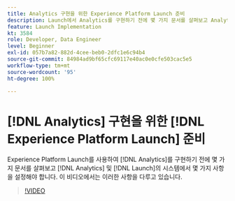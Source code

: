 ```yaml
---
title: Analytics 구현을 위한 Experience Platform Launch 준비
description: Launch에서 Analytics를 구현하기 전에 몇 가지 문서를 살펴보고 Analytics 및 Launch의 시스템에서 몇 가지 사항을 설정해야 합니다. 이 비디오에서는 이러한 사항을 다루고 있습니다.
feature: Launch Implementation
kt: 3584
role: Developer, Data Engineer
level: Beginner
exl-id: 057b7a82-882d-4cee-beb0-2dfc1e6c94b4
source-git-commit: 84984ad9bf65cfc69117e40ac0e0cfe503cac5e5
workflow-type: tm+mt
source-wordcount: '95'
ht-degree: 100%

---
```


# [!DNL Analytics] 구현을 위한 [!DNL Experience Platform Launch] 준비

Experience Platform Launch를 사용하여 [!DNL Analytics]를 구현하기 전에 몇 가지 문서를 살펴보고 [!DNL Analytics] 및 [!DNL Launch]의 시스템에서 몇 가지 사항을 설정해야 합니다. 이 비디오에서는 이러한 사항을 다루고 있습니다.

>[!VIDEO](https://video.tv.adobe.com/v/28752/?quality=12&learn=on)
